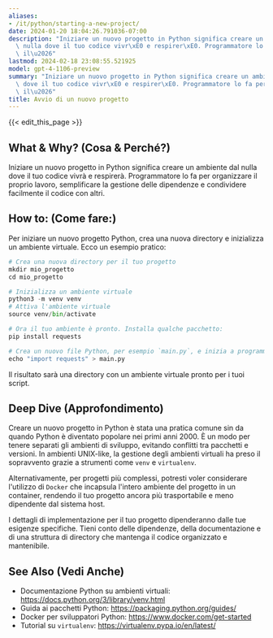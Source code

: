 ```yaml
---
aliases:
- /it/python/starting-a-new-project/
date: 2024-01-20 18:04:26.791036-07:00
description: "Iniziare un nuovo progetto in Python significa creare un ambiente dal\
  \ nulla dove il tuo codice vivr\xE0 e respirer\xE0. Programmatore lo fa per organizzare\
  \ il\u2026"
lastmod: 2024-02-18 23:08:55.521925
model: gpt-4-1106-preview
summary: "Iniziare un nuovo progetto in Python significa creare un ambiente dal nulla\
  \ dove il tuo codice vivr\xE0 e respirer\xE0. Programmatore lo fa per organizzare\
  \ il\u2026"
title: Avvio di un nuovo progetto
---
```


{{< edit_this_page >}}

## What & Why? (Cosa & Perché?)
Iniziare un nuovo progetto in Python significa creare un ambiente dal nulla dove il tuo codice vivrà e respirerà. Programmatore lo fa per organizzare il proprio lavoro, semplificare la gestione delle dipendenze e condividere facilmente il codice con altri.

## How to: (Come fare:)
Per iniziare un nuovo progetto Python, crea una nuova directory e inizializza un ambiente virtuale. Ecco un esempio pratico:

```Python
# Crea una nuova directory per il tuo progetto
mkdir mio_progetto
cd mio_progetto

# Inizializza un ambiente virtuale
python3 -m venv venv
# Attiva l'ambiente virtuale
source venv/bin/activate

# Ora il tuo ambiente è pronto. Installa qualche pacchetto:
pip install requests

# Crea un nuovo file Python, per esempio `main.py`, e inizia a programmare!
echo "import requests" > main.py
```

Il risultato sarà una directory con un ambiente virtuale pronto per i tuoi script.

## Deep Dive (Approfondimento)
Creare un nuovo progetto in Python è stata una pratica comune sin da quando Python è diventato popolare nei primi anni 2000. È un modo per tenere separati gli ambienti di sviluppo, evitando conflitti tra pacchetti e versioni. In ambienti UNIX-like, la gestione degli ambienti virtuali ha preso il sopravvento grazie a strumenti come `venv` e `virtualenv`.

Alternativamente, per progetti più complessi, potresti voler considerare l'utilizzo di `Docker` che incapsula l'intero ambiente del progetto in un container, rendendo il tuo progetto ancora più trasportabile e meno dipendente dal sistema host.

I dettagli di implementazione per il tuo progetto dipenderanno dalle tue esigenze specifiche. Tieni conto delle dipendenze, della documentazione e di una struttura di directory che mantenga il codice organizzato e mantenibile.

## See Also (Vedi Anche)
- Documentazione Python su ambienti virtuali: https://docs.python.org/3/library/venv.html
- Guida ai pacchetti Python: https://packaging.python.org/guides/
- Docker per sviluppatori Python: https://www.docker.com/get-started
- Tutorial su `virtualenv`: https://virtualenv.pypa.io/en/latest/
